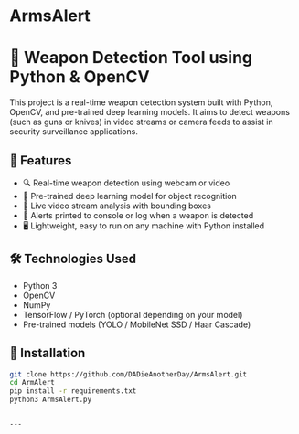 # ArmsAlert
# 🔫 Weapon Detection Tool using Python & OpenCV

This project is a real-time weapon detection system built with Python, OpenCV, and pre-trained deep learning models. It aims to detect weapons (such as guns or knives) in video streams or camera feeds to assist in security surveillance applications.

## 📌 Features

- 🔍 Real-time weapon detection using webcam or video
- 🧠 Pre-trained deep learning model for object recognition
- 🎥 Live video stream analysis with bounding boxes
- 💬 Alerts printed to console or log when a weapon is detected
- 🖥️ Lightweight, easy to run on any machine with Python installed

## 🛠️ Technologies Used

- Python 3
- OpenCV
- NumPy
- TensorFlow / PyTorch (optional depending on your model)
- Pre-trained models (YOLO / MobileNet SSD / Haar Cascade)

## 🚀 Installation

```bash
git clone https://github.com/DADieAnotherDay/ArmsAlert.git
cd ArmAlert
pip install -r requirements.txt
python3 ArmsAlert.py


---
```
